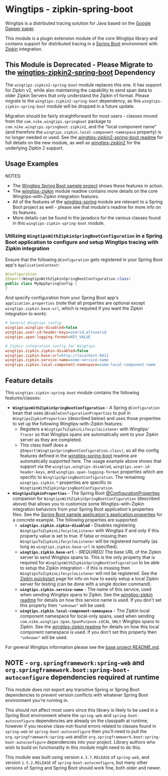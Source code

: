 # Wingtips - zipkin-spring-boot

Wingtips is a distributed tracing solution for Java based on the 
[Google Dapper paper](http://static.googleusercontent.com/media/research.google.com/en/us/pubs/archive/36356.pdf). 

This module is a plugin extension module of the core Wingtips library and contains support for distributed tracing in a 
[Spring Boot](https://spring.io/guides/gs/spring-boot/) environment with [Zipkin](http://zipkin.io/) integration.

## This Module is Deprecated - Please Migrate to the [wingtips-zipkin2-spring-boot](../wingtips-zipkin2-spring-boot) Dependency

The `wingtips-zipkin2-spring-boot` module replaces this one. It has support for Zipkin v2, while also maintaining the 
capability to send span data to older Zipkin Servers that only understand the Zipkin v1 format. Please migrate to the 
`wingtips-zipkin2-spring-boot` dependency, as this `wingtips-zipkin-spring-boot` module will be dropped in a future 
update.

Migration should be fairly straightforward for most users - classes moved from the `com.nike.wingtips.springboot` 
package to `com.nike.wingtips.springboot.zipkin2`, and the "local component name" (and therefore the 
`wingtips.zipkin.local-component-namespace` property) is no longer needed or used. See the 
[wingtips-zipkin2-spring-boot readme](../wingtips-zipkin2-spring-boot) for full details on the new module, as well as
[wingtips-zipkin2](../wingtips-zipkin2) for the underlying Zipkin 2 support.

## Usage Examples

NOTES: 

* The [Wingtips Spring Boot sample project](../samples/sample-spring-boot) shows these features in action.
* The [wingtips-zipkin](../wingtips-zipkin) module readme contains more details on the core Wingtips-with-Zipkin 
integration features.
* All of the features of the [wingtips-spring](../wingtips-spring) module are relevant to a Spring Boot 
project as well - please see that module's readme for more info on its features.
* More details can be found in the javadocs for the various classes found in this `wingtips-zipkin-spring-boot` module.

### Utilizing `WingtipsWithZipkinSpringBootConfiguration` in a Spring Boot application to configure and setup Wingtips tracing with Zipkin integration

Ensure that the following `@Configuration` gets registered in your Spring Boot app's `ApplicationContext`:

``` java
@Configuration
@Import(WingtipsWithZipkinSpringBootConfiguration.class)
public class MyAppSpringConfig {
}
``` 

And specify configuration from your Spring Boot app's `application.properties` (note that all properties are optional
except `wingtips.zipkin.base-url`, which is required if you want the Zipkin integration to work):

``` ini
# General Wingtips config
wingtips.wingtips-disabled=false
wingtips.user-id-header-keys=userid,altuserid
wingtips.span-logging-format=KEY_VALUE 

# Zipkin integration config for Wingtips
wingtips.zipkin.zipkin-disabled=false
wingtips.zipkin.base-url=http://localhost:9411
wingtips.zipkin.service-name=some-service-name
wingtips.zipkin.local-component-namespace=some-local-component-name
```

## Feature details

This `wingtips-zipkin-spring-boot` module contains the following features/classes:

* **`WingtipsWithZipkinSpringBootConfiguration`** - A Spring `@Configuration` bean that uses 
`@EnableConfigurationProperties` to pull in `WingtipsZipkinProperties` (described below) and uses those properties to 
set up the following Wingtips-with-Zipkin features:
    - Registers a `WingtipsToZipkinLifecycleListener` with Wingtips' `Tracer` so that Wingtips spans are automatically
    sent to your Zipkin server as they are completed.
    - This class itself does a `@Import(WingtipsSpringBootConfiguration.class)`, so all the config features defined in
    the [wingtips-spring-boot](../wingtips-spring-boot) readme are automatically supported here. The usage example 
    above shows that support via the `wingtips.wingtips-disabled`, `wingtips.user-id-header-keys`, and 
    `wingtips.span-logging-format` properties which are specific to `WingtipsSpringBootConfiguration`. The remaining
    `wingtips.zipkin.*` properties are specific to `WingtipsWithZipkinSpringBootConfiguration`.
* **`WingtipsZipkinProperties`** - The Spring Boot 
[@ConfigurationProperties](https://docs.spring.io/spring-boot/docs/current/reference/html/boot-features-external-config.html#boot-features-external-config-typesafe-configuration-properties) 
companion for `WingtipsWithZipkinSpringBootConfiguration` (described above) that allows you to customize some 
Wingtips-with-Zipkin integration behaviors from your Spring Boot application's properties files. See the 
[Spring Boot sample application's application.properties](../samples/sample-spring-boot/src/main/resources/application.properties) 
for a concrete example. The following properties are supported:
    - **`wingtips.zipkin.zipkin-disabled`** - Disables registering `WingtipsToZipkinLifecycleListener` with Wingtips 
    if and only if this property value is set to true. If false or missing then `WingtipsToZipkinLifecycleListener` 
    will be registered normally (as long as `wingtips.zipkin.base-url` is specified).
    - **`wingtips.zipkin.base-url`** - *(REQUIRED)* The base URL of the Zipkin server to send Wingtips spans to. This 
    is the only property that is required for `WingtipsWithZipkinSpringBootConfiguration` to be able to setup the
    Zipkin integration - if this is missing then `WingtipsToZipkinLifecycleListener` will not be registered. See 
    the [Zipkin quickstart](http://zipkin.io/pages/quickstart) page for info on how to easily setup a local Zipkin 
    server for testing (can be done with a single docker command).
    - **`wingtips.zipkin.service-name`** - The name of this service, used when sending Wingtips spans to Zipkin. See 
    the [wingtips-zipkin readme](../wingtips-zipkin) for details on how this service name is used. If you don't set 
    this property then `"unknown"` will be used.
    - **`wingtips.zipkin.local-component-namespace`** - The Zipkin local component namespace for local-only spans, 
    used when sending `com.nike.wingtips.Span.SpanPurpose.LOCAL_ONLY` Wingtips spans to Zipkin. See the 
    [wingtips-zipkin readme](../wingtips-zipkin) for details on how this local component namespace is used. If you 
    don't set this property then `"unknown"` will be used.

For general Wingtips information please see the [base project README.md](../README.md).

## NOTE - `org.springframework:spring-web` and `org.springframework.boot:spring-boot-autoconfigure` dependencies required at runtime

This module does not export any transitive Spring or Spring Boot dependencies to prevent version conflicts with 
whatever Spring Boot environment you're running in. 

This should not affect most users since this library is likely to be used in a Spring Boot environment where the 
`spring-web` and `spring-boot-autoconfigure` dependencies are already on the classpath at runtime, however if you 
receive class-not-found errors related to classes found in `spring-web` or `spring-boot-autoconfigure` then 
you'll need to pull the `org.springframework:spring-web` and/or `org.springframework.boot:spring-boot-autoconfigure` 
dependencies into your project. Library authors who wish to build on functionality in this module might need to do 
this.

This module was built using version `4.3.7.RELEASE` of `spring-web`, and version `1.5.2.RELEASE` of 
`spring-boot-autoconfigure`, but many other versions of Spring and Spring Boot should work fine, both older and newer.
